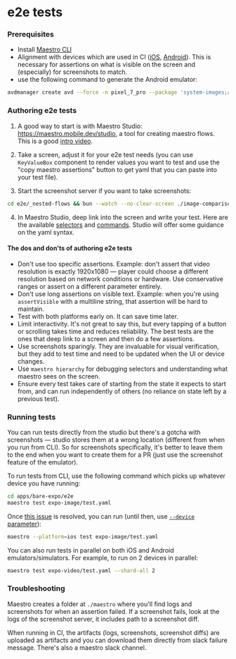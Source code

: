 # e2e tests

### Prerequisites

- Install [Maestro CLI](https://maestro.mobile.dev/docs/getting-started/installation)
- Alignment with devices which are used in CI ([iOS](https://github.com/expo/expo/blob/051a306ce7c5b875f7398450e5aeec2e52e313ae/apps/bare-expo/scripts/start-ios-e2e-test.ts#L18), [Android](https://github.com/expo/expo/blob/051a306ce7c5b875f7398450e5aeec2e52e313ae/.github/actions/use-android-emulator/action.yml#L48)). This is necessary for assertions on what is visible on the screen and (especially) for screenshots to match.
- use the following command to generate the Android emulator:

```bash
avdmanager create avd --force -n pixel_7_pro --package 'system-images;android-36;google_apis;x86_64' --device pixel_7_pro
```

### Authoring e2e tests

1. A good way to start is with Maestro Studio: https://maestro.mobile.dev/studio, a tool for creating maestro flows. This is a good [intro video](https://www.youtube.com/watch?v=E7qwFwo_nu0&list=TLGG53BUjw5zwMAwODA5MjAyNQ).

2. Take a screen, adjust it for your e2e test needs (you can use `KeyValueBox` component to render values you want to test and use the "copy maestro assertions" button to get yaml that you can paste into your test file).

3. Start the screenshot server if you want to take screenshots:

```bash
cd e2e/_nested-flows && bun --watch --no-clear-screen ./image-comparison-server.ts
```

4. In Maestro Studio, deep link into the screen and write your test. Here are the available [selectors](https://docs.maestro.dev/api-reference/selectors) and [commands](https://docs.maestro.dev/api-reference/commands). Studio will offer some guidance on the yaml syntax.

#### The dos and don'ts of authoring e2e tests

- Don't use too specific assertions. Example: don't assert that video resolution is exactly 1920x1080 — player could choose a different resolution based on network conditions or hardware. Use conservative ranges or assert on a different parameter entirely.
- Don't use long assertions on visible text. Example: when you're using `assertVisible` with a multiline string, that assertion will be hard to maintain.
- Test with both platforms early on. It can save time later.
- Limit interactivity. It's not great to say this, but every tapping of a button or scrolling takes time and reduces reliability. The best tests are the ones that deep link to a screen and then do a few assertions.
- Use screenshots sparingly. They are invaluable for visual verification, but they add to test time and need to be updated when the UI or device changes.
- Use `maestro hierarchy` for debugging selectors and understanding what maestro sees on the screen.
- Ensure every test takes care of starting from the state it expects to start from, and can run independently of others (no reliance on state left by a previous test).

### Running tests

You can run tests directly from the studio but there's a gotcha with screenshots — studio stores them at a wrong location (different from when you run from CLI). So for screenshots specifically, it's better to leave them to the end when you want to create them for a PR (just use the screenshot feature of the emulator).

To run tests from CLI, use the following command which picks up whatever device you have running:

```bash
cd apps/bare-expo/e2e
maestro test expo-image/test.yaml
```

Once [this issue](https://github.com/mobile-dev-inc/Maestro/issues/2037) is resolved, you can run (until then, use [`--device` parameter](https://docs.maestro.dev/advanced/specify-a-device#obtain-the-device-identifier)):

```bash
maestro --platform=ios test expo-image/test.yaml
```

You can also run tests in parallel on both iOS and Android emulators/simulators. For example, to run on 2 devices in parallel:

```bash
maestro test expo-video/test.yaml --shard-all 2
```

### Troubleshooting

Maestro creates a folder at `./maestro` where you'll find logs and screenshots for when an assertion failed. If a screenshot fails, look at the logs of the screenshot server, it includes path to a screenshot diff.

When running in CI, the artifacts (logs, screenshots, screenshot diffs) are uploaded as artifacts and you can download them directly from slack failure message.
There's also a maestro slack channel.

